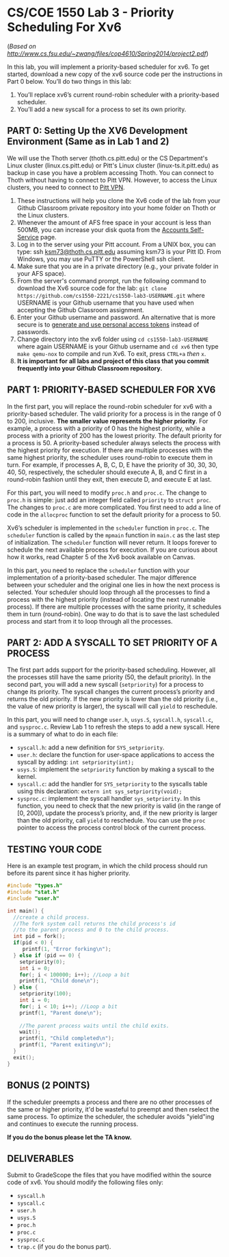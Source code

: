 # CS/COE 1550 Lab 3 - Priority Scheduling For Xv6

(_Based on http://www.cs.fsu.edu/~zwang/files/cop4610/Spring2014/project2.pdf_)

In this lab, you will implement a priority-based scheduler for xv6. To get started, download a new copy of the xv6 source code per the instructions in Part 0 below. You’ll do two things in this lab:
1.	You’ll replace xv6’s current round-robin scheduler with a priority-based scheduler.
2.	You’ll add a new syscall for a process to set its own priority.

## PART 0: Setting Up the XV6 Development Environment (Same as in Lab 1 and 2)

We will use the Thoth server (thoth.cs.pitt.edu) or the CS Department's Linux cluster (linux.cs.pitt.edu) or Pitt's Linux cluster (linux-ts.it.pitt.edu) as backup in case you have a problem accessing Thoth. 
You can connect to Thoth without having to connect to Pitt VPN. However, to access the Linux clusters, you need to connect to [Pitt VPN](https://www.technology.pitt.edu/services/pittnet-vpn-pulse-secure). 

1. These instructions will help you clone the Xv6 code of the lab from your Github Classroom private repository into your home folder on Thoth or the Linux clusters.
2. Whenever the amount of AFS free space in your account is less than 500MB, you can increase your disk quota from the [Accounts Self-Service](https://accounts.pitt.edu/Unix/) page.
3. Log in to the server using your Pitt account. From a UNIX box, you can type: ssh ksm73@thoth.cs.pitt.edu assuming ksm73 is your Pitt ID. From Windows, you may use PuTTY or the PowerShell ssh client.
4. Make sure that you are in a private directory (e.g., your private folder in your AFS space).
5. From the server's command prompt, run the following command to download the Xv6 source code for the lab: 
`git clone https://github.com/cs1550-2221/cs1550-lab3-USERNAME.git` where USERNAME is your Github username that you have used when accepting the Github Classroom assignment.
6. Enter your Github username and password. An alternative that is more secure is to [generate and use personal access tokens](https://docs.github.com/en/github/authenticating-to-github/creating-a-personal-access-token) instead of passwords.
7. Change directory into the xv6 folder using `cd cs1550-lab3-USERNAME` where again USERNAME is your Github username and `cd xv6` then type `make qemu-nox` to compile and run Xv6. To exit, press `CTRL+a` _then_ `x`.
8. **It is important for all labs and project of this class that you commit frequently into your Github Classroom repository.**


## PART 1: PRIORITY-BASED SCHEDULER FOR XV6

In the first part, you will replace the round-robin scheduler for xv6 with a priority-based scheduler. The valid priority for a process is in the range of 0 to 200, inclusive. **The smaller value represents the higher priority**. For example, a process with a priority of 0 has the highest priority, while a process with a priority of 200 has the lowest priority. The default priority for a process is 50. A priority-based scheduler always selects the process with the highest priority for execution.  If there are multiple processes with the same highest priority, the scheduler uses round-robin to execute them in turn. For example, if processes A, B, C, D, E have the priority of 30, 30, 30, 40, 50, respectively, the scheduler should execute A, B, and C first in a round-robin fashion until they exit, then execute D, and execute E at last.

For this part, you will need to modify `proc.h` and `proc.c`. The change to `proc.h` is simple: just add
an integer field called `priority` to `struct proc`. The changes to `proc.c` are more complicated. You
first need to add a line of code in the `allocproc` function to set the default priority for a process to 50. 

Xv6’s scheduler is implemented in the `scheduler` function in `proc.c`. The `scheduler` function is called by the `mpmain` function in `main.c` as the last step of initialization. The `scheduler` function will never return. It loops forever to schedule the next available process for execution. If you are curious about how it works, read Chapter 5 of the Xv6 book available on Canvas. 

In this part, you need to replace the `scheduler` function with your implementation of a priority-based scheduler. The major difference between your scheduler and the original one lies in how the next process is selected. Your scheduler should loop through all the processes to find a process with the highest priority (instead of locating the next runnable process). If there are multiple processes with the same priority, it schedules them in turn (round-robin). One way to do that is to save the
last scheduled process and start from it to loop through all the processes.

## PART 2: ADD A SYSCALL TO SET PRIORITY OF A PROCESS

The first part adds support for the priority-based scheduling. However, all the processes still have the same priority (50, the default priority). In the second part, you will add a new syscall (`setpriority`) for a process to change its priority. The syscall changes the current process’s priority and returns the old priority. If the new priority is lower than the old priority (i.e., the value of new priority is larger), the syscall will call `yield` to reschedule.

In this part, you will need to change `user.h`, `usys.S`, `syscall.h`, `syscall.c`, and `sysproc.c`. Review
Lab 1 to refresh the steps to add a new syscall. Here is a summary of what to do in each file:

-	`syscall.h`: add a new definition for `SYS_setpriority`.
-	`user.h`: declare the function for user-space applications to access the syscall by adding: `int setpriority(int);`
-	`usys.S`: implement the `setpriority` function by making a syscall to the kernel.
-	`syscall.c`: add the handler for `SYS_setpriority` to the syscalls table using this declaration:
`extern int sys_setpriority(void);`
-	`sysproc.c`: implement the syscall handler `sys_setpriority`. In this function, you need to check that the new priority is valid (in the range of \[0, 200\]), update the process’s priority, and, if the new priority is larger than the old priority, call `yield` to reschedule. You can use the `proc` pointer to access the process control block of the current process.

## TESTING YOUR CODE

Here is an example test program, in which the child process should run before its parent since it has higher priority.

```c
#include "types.h"
#include "stat.h"
#include "user.h"

int main() {
  //create a child process.
  //The fork system call returns the child process's id
  //to the parent process and 0 to the child process.
  int pid = fork();
  if(pid < 0) {
     printf(1, "Error forking\n");
  } else if (pid == 0) {
    setpriority(0);
    int i = 0;
    for(; i < 100000; i++); //Loop a bit
    printf(1, "Child done\n");
  } else {
    setpriority(100);
    int i = 0;
    for(; i < 10; i++); //Loop a bit
    printf(1, "Parent done\n");
  
    //The parent process waits until the child exits.
    wait();
    printf(1, "Child completed\n");
    printf(1, "Parent exiting\n");
  }
  exit();
}
```

##	BONUS (2 POINTS)

If the scheduler preempts a process and there are no other processes of the same or higher priority, it'd be wasteful to preempt and then rselect the same process.  To optimize the scheduler, the scheduler avoids "yield"ing and continues to execute the running process.

**If you do the bonus please let the TA know.**

##	DELIVERABLES

Submit to GradeScope the files that you have modified within the source code of xv6. You should modify the following files only:
- `syscall.h`
- `syscall.c`
- `user.h`
- `usys.S`
- `proc.h`
- `proc.c`
- `sysproc.c`
- `trap.c` (if you do the bonus part).

